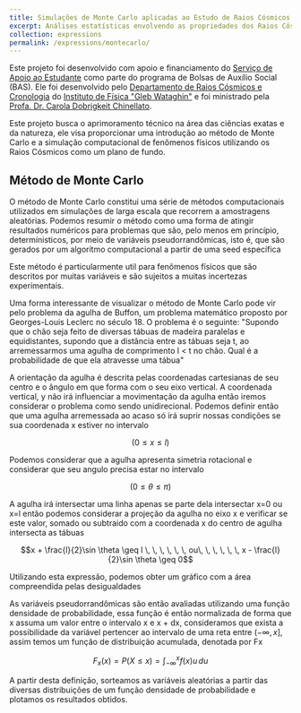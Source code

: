 ```yaml
---
title: Simulações de Monte Carlo aplicadas ao Estudo de Raios Cósmicos
excerpt: Análises estatísticas envolvendo as propriedades dos Raios Cósmicos
collection: expressions
permalink: /expressions/montecarlo/ 
---
```


Este projeto foi desenvolvido com apoio e financiamento do [Serviço de Apoio ao Estudante](https://www.sae.unicamp.br/portal/pt/) como parte do programa de Bolsas de Auxílio Social (BAS). Ele foi desenvolvido pelo [Departamento de Raios Cósmicos e Cronologia](https://sites.ifi.unicamp.br/drcc/) do [Instituto de Física "Gleb Wataghin"](https://portal.ifi.unicamp.br) e foi ministrado pela [Profa. Dr. Carola Dobrigkeit Chinellato](http://lattes.cnpq.br/0301569503177054
).

Este projeto busca o aprimoramento técnico na área das ciências exatas e da natureza, ele visa proporcionar uma introdução ao método de Monte Carlo e a simulação computacional de fenômenos físicos utilizando os Raios Cósmicos como um plano de fundo.

## Método de Monte Carlo

O método de Monte Carlo constitui uma série de métodos computacionais utilizados em simulações de larga escala que recorrem a amostragens aleatórias. Podemos resumir o método como uma forma de atingir resultados numéricos para problemas que são, pelo menos em princípio, determínisticos, por meio de variáveis pseudorrandômicas, isto é, que são gerados por um algorítmo computacional a partir de uma seed específica

Este método é particularmente util para fenômenos físicos que são descritos por muitas variáveis e são sujeitos a muitas incertezas experimentais.

Uma forma interessante de visualizar o método de Monte Carlo pode vir pelo problema da agulha de Buffon, um problema matemático proposto por Georges-Louis Leclerc no século 18. O problema é o seguinte:
"Supondo que o chão seja feito de diversas tábuas de madeira paralelas e equidistantes, supondo que a distância entre as tábuas seja t, ao arremessarmos uma agulha de comprimento l < t no chão. Qual é a probabilidade de que ela atravesse uma tábua"

A orientação da agulha é descrita pelas coordenadas cartesianas de seu centro e o ângulo em que forma com o seu eixo vertical. A coordenada vertical, y não irá influenciar a movimentação da agulha então iremos considerar o problema como sendo unidirecional. Podemos definir então que uma agulha arremessada ao acaso só irá suprir nossas condições se sua coordenada x estiver no intervalo

```math
(0\leq x\leq l)
```
Podemos considerar que a agulha apresenta simetria rotacional e considerar que seu angulo precisa estar no intervalo

```math
(0\leq \theta \leq \pi )
```

A agulha irá intersectar uma linha apenas se parte dela intersectar x=0 ou x=l então podemos considerar a projeção da agulha no eixo x e verificar se este valor, somado ou subtraido com a coordenada x do centro de agulha intersecta as tábuas

```math
x + \frac{l}{2}\sin \theta \geq l \, \, \, \, \, \, ou\, \, \, \, \, \, x - \frac{l}{2}\sin \theta \geq 0
```
Utilizando esta expressão, podemos obter um gráfico com a área compreendida pelas desigualdades


As variáveis pseudorrandômicas são então avaliadas utilizando uma função densidade de probabilidade, essa função é então normalizada de forma que x assuma um valor entre o intervalo x e x + dx, consideramos que exista a possibilidade da variável pertencer ao intervalo de uma reta entre $(-\infty,x]$, assim temos um função de distribuição acumulada, denotada por Fx

```math
F_{x}(x) = P(X\leq x) =\int_{-\infty }^{x}f(x)u\, du
```

A partir desta definição, sorteamos as variáveis aleatórias a partir das diversas distribuições de um função densidade de probabilidade e plotamos os resultados obtidos.

